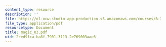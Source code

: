 ```yaml
---
content_type: resource
description: ''
file: https://ol-ocw-studio-app-production.s3.amazonaws.com/courses/6-374-analysis-and-design-of-digital-integrated-circuits-fall-2003/2ced9fcaba8f790131132e769003aae6_magic_03.pdf
file_type: application/pdf
resourcetype: Document
title: magic_03.pdf
uid: 2ced9fca-ba8f-7901-3113-2e769003aae6
---
```


